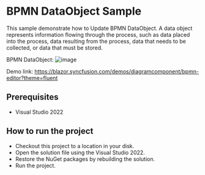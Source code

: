 # BPMN DataObject Sample

This sample demonstrate how to Update BPMN DataObject. A data object represents information flowing through the process, such as data placed into the process, data resulting from the process, data that needs to be collected, or data that must be stored.

BPMN DataObject:
![image](https://user-images.githubusercontent.com/77827252/215379076-c67cdac2-3a83-4b55-bb9e-c3a37a98a5bb.png)

Demo link:
https://blazor.syncfusion.com/demos/diagramcomponent/bpmn-editor?theme=fluent

## Prerequisites

* Visual Studio 2022

## How to run the project

* Checkout this project to a location in your disk.
* Open the solution file using the Visual Studio 2022.
* Restore the NuGet packages by rebuilding the solution.
* Run the project.
